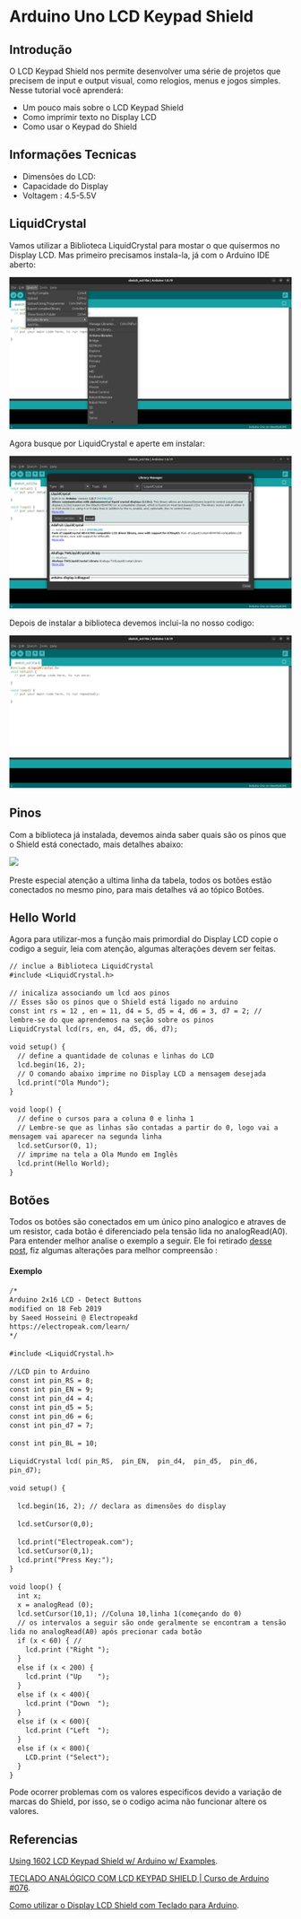# Arduino Uno LCD Keypad Shield

## Introdução

O LCD Keypad Shield nos permite desenvolver uma série de projetos que precisem de input e output visual, como relogios, menus e jogos simples. 
Nesse tutorial você aprenderá: 

* Um pouco mais sobre o LCD Keypad Shield
* Como imprimir texto no Display LCD
* Como usar o Keypad do Shield

## Informações Tecnicas

 * Dimensões do LCD:
 * Capacidade do Display
 * Voltagem : 4.5-5.5V




## LiquidCrystal

Vamos utilizar a Biblioteca LiquidCrystal para mostar o que quisermos no Display LCD. Mas primeiro precisamos instala-la, já com o Arduino IDE aberto:

![](/includeLib.png)

Agora busque por LiquidCrystal e aperte em instalar:

![](/includeLib2.png)

Depois de instalar a biblioteca devemos inclui-la no nosso codigo:

![](/includeLib3.png)


## Pinos

Com a biblioteca já instalada, devemos ainda saber quais são os pinos que o Shield está conectado, mais detalhes abaixo:

![](https://hackster.imgix.net/uploads/attachments/869014/untitled_mu5aKDOZ1V.png?auto=compress%2Cformat&w=1280&h=960&fit=max)

Preste especial atenção a ultima linha da tabela, todos os botões estão conectados no mesmo pino, para mais detalhes vá ao tópico Botões.

## Hello World

Agora para utilizar-mos a função mais primordial do Display LCD copie o codigo a seguir, leia com atenção, algumas alterações devem ser feitas.

```
// inclue a Biblioteca LiquidCrystal
#include <LiquidCrystal.h>

// inicaliza associando um lcd aos pinos
// Esses são os pinos que o Shield está ligado no arduino
const int rs = 12 , en = 11, d4 = 5, d5 = 4, d6 = 3, d7 = 2; // lembre-se do que aprendemos na seção sobre os pinos
LiquidCrystal lcd(rs, en, d4, d5, d6, d7);

void setup() {
  // define a quantidade de colunas e linhas do LCD
  lcd.begin(16, 2);
  // O comando abaixo imprime no Display LCD a mensagem desejada
  lcd.print("Ola Mundo");
}

void loop() {
  // define o cursos para a coluna 0 e linha 1
  // Lembre-se que as linhas são contadas a partir do 0, logo vai a mensagem vai aparecer na segunda linha
  lcd.setCursor(0, 1);
  // imprime na tela a Ola Mundo em Inglês
  lcd.print(Hello World);
}
```

## Botões

Todos os botões são conectados em um único pino analogico e atraves de um resistor, cada botão é diferenciado pela tensão lida no analogRead(A0). Para entender melhor analise o exemplo a seguir. Ele foi retirado [desse post](https://create.arduino.cc/projecthub/electropeak/using-1602-lcd-keypad-shield-w-arduino-w-examples-e02d95), fiz algumas alterações para melhor compreensão :

#### Exemplo
```
/*
Arduino 2x16 LCD - Detect Buttons
modified on 18 Feb 2019
by Saeed Hosseini @ Electropeakd
https://electropeak.com/learn/
*/

#include <LiquidCrystal.h>

//LCD pin to Arduino
const int pin_RS = 8; 
const int pin_EN = 9; 
const int pin_d4 = 4; 
const int pin_d5 = 5; 
const int pin_d6 = 6; 
const int pin_d7 = 7; 

const int pin_BL = 10; 

LiquidCrystal lcd( pin_RS,  pin_EN,  pin_d4,  pin_d5,  pin_d6,  pin_d7);

void setup() {
  
  lcd.begin(16, 2); // declara as dimensões do display

  lcd.setCursor(0,0);

  lcd.print("Electropeak.com");
  lcd.setCursor(0,1);
  lcd.print("Press Key:");
}

void loop() {
  int x;
  x = analogRead (0);
  lcd.setCursor(10,1); //Coluna 10,linha 1(começando do 0)
  // os intervalos a seguir são onde geralmente se encontram a tensão lida no analogRead(A0) após precionar cada botão 
  if (x < 60) { // 
    lcd.print ("Right ");
  }
  else if (x < 200) {
    lcd.print ("Up    ");
  }
  else if (x < 400){
    lcd.print ("Down  ");
  }
  else if (x < 600){
    lcd.print ("Left  ");
  }
  else if (x < 800){
    LCD.print ("Select");
  }
}

```

Pode ocorrer problemas com os valores especificos devido a variação de marcas do Shield, por isso, se o codigo acima não funcionar altere os valores.



## Referencias

[Using 1602 LCD Keypad Shield w/ Arduino w/ Examples](https://create.arduino.cc/projecthub/electropeak/using-1602-lcd-keypad-shield-w-arduino-w-examples-e02d95).

[TECLADO ANALÓGICO COM LCD KEYPAD SHIELD | Curso de Arduino #076](https://www.youtube.com/watch?v=onDpyWKSJuI&list=WL&index=2&t=13s&ab_channel=WRKits).

[Como utilizar o Display LCD Shield com Teclado para Arduino](https://www.filipeflop.com/blog/como-utilizar-o-display-lcd-shield-com-teclado-para-arduino/).
